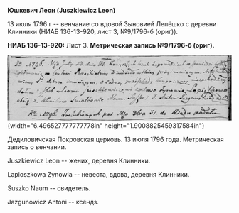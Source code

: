 **Юшкевич Леон (Juszkiewicz Leon)**

13 июля 1796 г -- венчание со вдовой Зыновией Лепёшко с деревни Клинники
(НИАБ 136-13-920, лист 3, №9/1796-б (ориг)).

**НИАБ 136-13-920:** Лист 3. **Метрическая запись №9/1796-б (ориг).**

![](./media/3d1494637391f353afe817677926ea2ea5548607.png){width="6.496527777777778in"
height="1.9008825459317584in"}

Дедиловичская Покровская церковь. 13 июля 1796 года. Метрическая запись
о венчании.

Juszkiewicz Leon -- жених, деревня Клинники.

Lapioszkowa Zynowia -- невеста, вдова, деревня Клинники.

Suszko Naum -- свидетель.

Jazgunowicz Antoni -- ксёндз.
